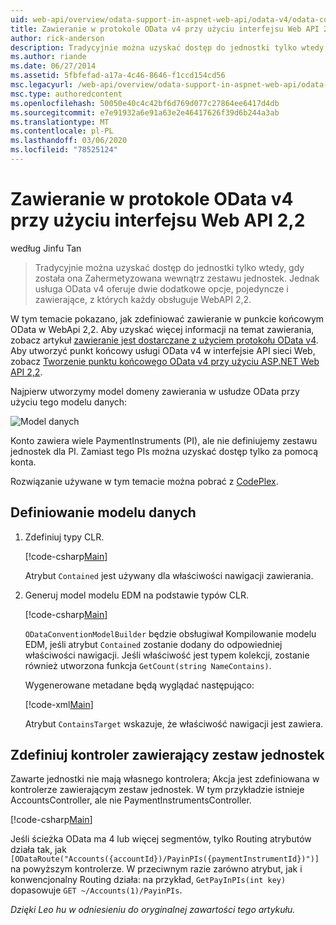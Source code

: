 ```yaml
---
uid: web-api/overview/odata-support-in-aspnet-web-api/odata-v4/odata-containment-in-web-api-22
title: Zawieranie w protokole OData v4 przy użyciu interfejsu Web API 2,2 | Microsoft Docs
author: rick-anderson
description: Tradycyjnie można uzyskać dostęp do jednostki tylko wtedy, gdy została ona Zahermetyzowana wewnątrz zestawu jednostek. Jednak usługa OData v4 udostępnia dwie dodatkowe opcje, pojedyncze i con...
ms.author: riande
ms.date: 06/27/2014
ms.assetid: 5fbfefad-a17a-4c46-8646-f1ccd154cd56
msc.legacyurl: /web-api/overview/odata-support-in-aspnet-web-api/odata-v4/odata-containment-in-web-api-22
msc.type: authoredcontent
ms.openlocfilehash: 50050e40c4c42bf6d769d077c27864ee6417d4db
ms.sourcegitcommit: e7e91932a6e91a63e2e46417626f39d6b244a3ab
ms.translationtype: MT
ms.contentlocale: pl-PL
ms.lasthandoff: 03/06/2020
ms.locfileid: "78525124"
---
```

# <a name="containment-in-odata-v4-using-web-api-22"></a>Zawieranie w protokole OData v4 przy użyciu interfejsu Web API 2,2

według Jinfu Tan

> Tradycyjnie można uzyskać dostęp do jednostki tylko wtedy, gdy została ona Zahermetyzowana wewnątrz zestawu jednostek. Jednak usługa OData v4 oferuje dwie dodatkowe opcje, pojedyncze i zawierające, z których każdy obsługuje WebAPI 2,2.

W tym temacie pokazano, jak zdefiniować zawieranie w punkcie końcowym OData w WebApi 2,2. Aby uzyskać więcej informacji na temat zawierania, zobacz artykuł [zawieranie jest dostarczane z użyciem protokołu OData v4](https://blogs.msdn.com/b/odatateam/archive/2014/03/13/containment-is-coming-with-odata-v4.aspx). Aby utworzyć punkt końcowy usługi OData v4 w interfejsie API sieci Web, zobacz [Tworzenie punktu końcowego OData v4 przy użyciu ASP.NET Web API 2,2](create-an-odata-v4-endpoint.md).

Najpierw utworzymy model domeny zawierania w usłudze OData przy użyciu tego modelu danych:

![Model danych](odata-containment-in-web-api-22/_static/image1.png)

Konto zawiera wiele PaymentInstruments (PI), ale nie definiujemy zestawu jednostek dla PI. Zamiast tego PIs można uzyskać dostęp tylko za pomocą konta.

Rozwiązanie używane w tym temacie można pobrać z [CodePlex](https://aspnet.codeplex.com/SourceControl/latest#Samples/WebApi/OData/v4/ODataContainmentSample/).

## <a name="defining-the-data-model"></a>Definiowanie modelu danych

1. Zdefiniuj typy CLR.

    [!code-csharp[Main](odata-containment-in-web-api-22/samples/sample1.cs)]

    Atrybut `Contained` jest używany dla właściwości nawigacji zawierania.
2. Generuj model modelu EDM na podstawie typów CLR.

    [!code-csharp[Main](odata-containment-in-web-api-22/samples/sample2.cs)]

    `ODataConventionModelBuilder` będzie obsługiwał Kompilowanie modelu EDM, jeśli atrybut `Contained` zostanie dodany do odpowiedniej właściwości nawigacji. Jeśli właściwość jest typem kolekcji, zostanie również utworzona funkcja `GetCount(string NameContains)`.

    Wygenerowane metadane będą wyglądać następująco:

    [!code-xml[Main](odata-containment-in-web-api-22/samples/sample3.xml?highlight=10)]

    Atrybut `ContainsTarget` wskazuje, że właściwość nawigacji jest zawiera.

## <a name="define-the-containing-entity-set-controller"></a>Zdefiniuj kontroler zawierający zestaw jednostek

Zawarte jednostki nie mają własnego kontrolera; Akcja jest zdefiniowana w kontrolerze zawierającym zestaw jednostek. W tym przykładzie istnieje AccountsController, ale nie PaymentInstrumentsController.

[!code-csharp[Main](odata-containment-in-web-api-22/samples/sample4.cs)]

Jeśli ścieżka OData ma 4 lub więcej segmentów, tylko Routing atrybutów działa tak, jak `[ODataRoute("Accounts({accountId})/PayinPIs({paymentInstrumentId})")]` na powyższym kontrolerze. W przeciwnym razie zarówno atrybut, jak i konwencjonalny Routing działa: na przykład, `GetPayInPIs(int key)` dopasowuje `GET ~/Accounts(1)/PayinPIs`.

*Dzięki Leo hu w odniesieniu do oryginalnej zawartości tego artykułu.*
